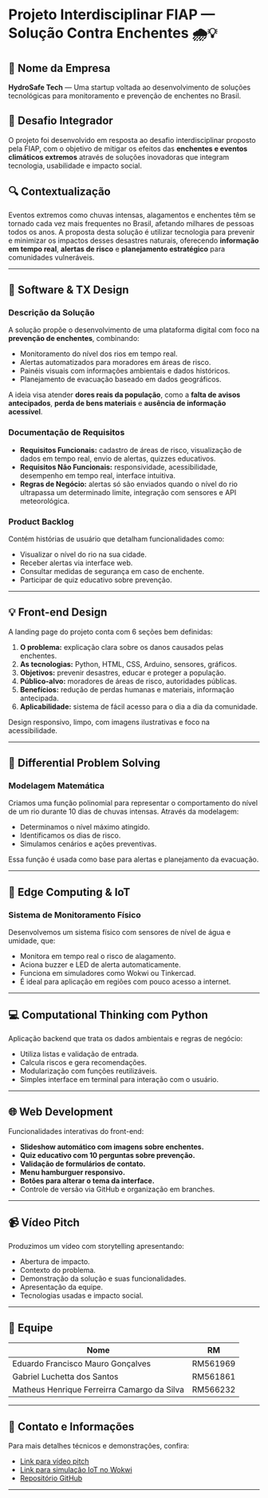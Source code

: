 # Projeto Interdisciplinar FIAP — Solução Contra Enchentes 🌧️💡

## 💼 Nome da Empresa
**HydroSafe Tech** — Uma startup voltada ao desenvolvimento de soluções tecnológicas para monitoramento e prevenção de enchentes no Brasil.

## 🧩 Desafio Integrador
O projeto foi desenvolvido em resposta ao desafio interdisciplinar proposto pela FIAP, com o objetivo de mitigar os efeitos das **enchentes e eventos climáticos extremos** através de soluções inovadoras que integram tecnologia, usabilidade e impacto social.

## 🔍 Contextualização
Eventos extremos como chuvas intensas, alagamentos e enchentes têm se tornado cada vez mais frequentes no Brasil, afetando milhares de pessoas todos os anos. A proposta desta solução é utilizar tecnologia para prevenir e minimizar os impactos desses desastres naturais, oferecendo **informação em tempo real**, **alertas de risco** e **planejamento estratégico** para comunidades vulneráveis.

---

## 🧠 Software & TX Design

### Descrição da Solução
A solução propõe o desenvolvimento de uma plataforma digital com foco na **prevenção de enchentes**, combinando:
- Monitoramento do nível dos rios em tempo real.
- Alertas automatizados para moradores em áreas de risco.
- Painéis visuais com informações ambientais e dados históricos.
- Planejamento de evacuação baseado em dados geográficos.

A ideia visa atender **dores reais da população**, como a **falta de avisos antecipados**, **perda de bens materiais** e **ausência de informação acessível**.

### Documentação de Requisitos
- **Requisitos Funcionais:** cadastro de áreas de risco, visualização de dados em tempo real, envio de alertas, quizzes educativos.
- **Requisitos Não Funcionais:** responsividade, acessibilidade, desempenho em tempo real, interface intuitiva.
- **Regras de Negócio:** alertas só são enviados quando o nível do rio ultrapassa um determinado limite, integração com sensores e API meteorológica.

### Product Backlog
Contém histórias de usuário que detalham funcionalidades como:
- Visualizar o nível do rio na sua cidade.
- Receber alertas via interface web.
- Consultar medidas de segurança em caso de enchente.
- Participar de quiz educativo sobre prevenção.

---

## 💡 Front-end Design

A landing page do projeto conta com 6 seções bem definidas:
1. **O problema:** explicação clara sobre os danos causados pelas enchentes.
2. **As tecnologias:** Python, HTML, CSS, Arduino, sensores, gráficos.
3. **Objetivos:** prevenir desastres, educar e proteger a população.
4. **Público-alvo:** moradores de áreas de risco, autoridades públicas.
5. **Benefícios:** redução de perdas humanas e materiais, informação antecipada.
6. **Aplicabilidade:** sistema de fácil acesso para o dia a dia da comunidade.

Design responsivo, limpo, com imagens ilustrativas e foco na acessibilidade.

---

## 🧮 Differential Problem Solving

### Modelagem Matemática
Criamos uma função polinomial para representar o comportamento do nível de um rio durante 10 dias de chuvas intensas. Através da modelagem:
- Determinamos o nível máximo atingido.
- Identificamos os dias de risco.
- Simulamos cenários e ações preventivas.

Essa função é usada como base para alertas e planejamento da evacuação.

---

## 🔌 Edge Computing & IoT

### Sistema de Monitoramento Físico
Desenvolvemos um sistema físico com sensores de nível de água e umidade, que:
- Monitora em tempo real o risco de alagamento.
- Aciona buzzer e LED de alerta automaticamente.
- Funciona em simuladores como Wokwi ou Tinkercad.
- É ideal para aplicação em regiões com pouco acesso a internet.

---

## 💻 Computational Thinking com Python

Aplicação backend que trata os dados ambientais e regras de negócio:
- Utiliza listas e validação de entrada.
- Calcula riscos e gera recomendações.
- Modularização com funções reutilizáveis.
- Simples interface em terminal para interação com o usuário.

---

## 🌐 Web Development

Funcionalidades interativas do front-end:
- **Slideshow automático com imagens sobre enchentes.**
- **Quiz educativo com 10 perguntas sobre prevenção.**
- **Validação de formulários de contato.**
- **Menu hamburguer responsivo.**
- **Botões para alterar o tema da interface.**
- Controle de versão via GitHub e organização em branches.

---

## 📹 Vídeo Pitch

Produzimos um vídeo com storytelling apresentando:
- Abertura de impacto.
- Contexto do problema.
- Demonstração da solução e suas funcionalidades.
- Apresentação da equipe.
- Tecnologias usadas e impacto social.

---

## 👥 Equipe

| Nome            | RM       |
|-----------------|----------|
| Eduardo Francisco Mauro Gonçalves | RM561969 |
| Gabriel Luchetta dos Santos | RM561861 |
| Matheus Henrique Ferreirra Camargo da Silva | RM566232 |

---

## 📎 Contato e Informações
Para mais detalhes técnicos e demonstrações, confira:
- [Link para vídeo pitch](https://youtube.com/...)
- [Link para simulação IoT no Wokwi](https://wokwi.com/...)
- [Repositório GitHub](https://github.com/...)

---

